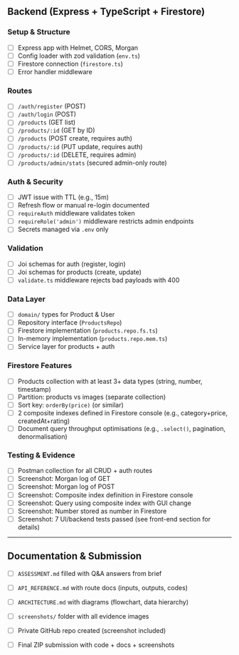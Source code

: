 ## Backend (Express + TypeScript + Firestore)

### Setup & Structure
- [ ] Express app with Helmet, CORS, Morgan
- [ ] Config loader with zod validation (`env.ts`)
- [ ] Firestore connection (`firestore.ts`)
- [ ] Error handler middleware

### Routes
- [ ] `/auth/register` (POST)
- [ ] `/auth/login` (POST)
- [ ] `/products` (GET list)
- [ ] `/products/:id` (GET by ID)
- [ ] `/products` (POST create, requires auth)
- [ ] `/products/:id` (PUT update, requires auth)
- [ ] `/products/:id` (DELETE, requires admin)
- [ ] `/products/admin/stats` (secured admin-only route)

### Auth & Security
- [ ] JWT issue with TTL (e.g., 15m)
- [ ] Refresh flow or manual re-login documented
- [ ] `requireAuth` middleware validates token
- [ ] `requireRole('admin')` middleware restricts admin endpoints
- [ ] Secrets managed via `.env` only

### Validation
- [ ] Joi schemas for auth (register, login)
- [ ] Joi schemas for products (create, update)
- [ ] `validate.ts` middleware rejects bad payloads with 400

### Data Layer
- [ ] `domain/` types for Product & User
- [ ] Repository interface (`ProductsRepo`)
- [ ] Firestore implementation (`products.repo.fs.ts`)
- [ ] In-memory implementation (`products.repo.mem.ts`)
- [ ] Service layer for products + auth

### Firestore Features
- [ ] Products collection with at least 3+ data types (string, number, timestamp)
- [ ] Partition: products vs images (separate collection)
- [ ] Sort key: `orderBy(price)` (or similar)
- [ ] 2 composite indexes defined in Firestore console (e.g., category+price, createdAt+rating)
- [ ] Document query throughput optimisations (e.g., `.select()`, pagination, denormalisation)

### Testing & Evidence
- [ ] Postman collection for all CRUD + auth routes
- [ ] Screenshot: Morgan log of GET
- [ ] Screenshot: Morgan log of POST
- [ ] Screenshot: Composite index definition in Firestore console
- [ ] Screenshot: Query using composite index with GUI change
- [ ] Screenshot: Number stored as number in Firestore
- [ ] Screenshot: 7 UI/backend tests passed (see front-end section for details)

---

## Documentation & Submission
- [ ] `ASSESSMENT.md` filled with Q&A answers from brief
- [ ] `API_REFERENCE.md` with route docs (inputs, outputs, codes)
- [ ] `ARCHITECTURE.md` with diagrams (flowchart, data hierarchy)
- [ ] `screenshots/` folder with all evidence images
- [ ] Private GitHub repo created (screenshot included)
- [ ] Final ZIP submission with code + docs + screenshots

